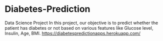 # Diabetes-Prediction
Data Science Project
In this project, our objective is to predict whether the patient has diabetes or not based on various features like Glucose level, Insulin, Age, BMI.
https://diabetespredictionapps.herokuapp.com/
